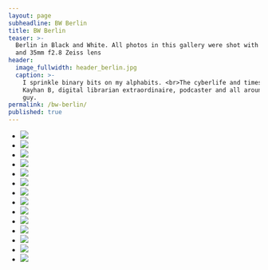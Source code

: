 ```yaml
---
layout: page
subheadline: BW Berlin
title: BW Berlin
teaser: >-
  Berlin in Black and White. All photos in this gallery were shot with a Sony A7
  and 35mm f2.8 Zeiss lens
header:
  image_fullwidth: header_berlin.jpg
  caption: >-
    I sprinkle binary bits on my alphabits. <br>The cyberlife and times of
    Kayhan B, digital librarian extraordinaire, podcaster and all around nice
    guy.
permalink: /bw-berlin/
published: true
---
```


<ul class="clearing-thumbs small-block-grid-3" data-clearing>
  <li><a href="https://s3.amazonaws.com/nanonerd.io/images/bw-berlin/DSC0473-2.jpg"><img  data-caption="Ku'Damm" class="th" src="https://s3.amazonaws.com/nanonerd.io/images/bw-berlin/DSC0473-2-thumb.jpg"></a></li>
  <li><a href="https://s3.amazonaws.com/nanonerd.io/images/bw-berlin/DSC0589-2.jpg"><img  data-caption="Savignyplatz S-Bahn Art" class="th" src="https://s3.amazonaws.com/nanonerd.io/images/bw-berlin/DSC0589-2-thumb.jpg"></a></li>
  <li><a href="https://s3.amazonaws.com/nanonerd.io/images/bw-berlin/DSC0658-2.jpg"><img  data-caption="Spandau by Night" class="th" src="https://s3.amazonaws.com/nanonerd.io/images/bw-berlin/DSC0658-2-thumb.jpg"></a></li>
  <li><a href="https://s3.amazonaws.com/nanonerd.io/images/bw-berlin/DSC0660-2.jpg"><img  data-caption="Spandau U Bahn by Night" class="th" src="https://s3.amazonaws.com/nanonerd.io/images/bw-berlin/DSC0660-2-thumb.jpg"></a></li>
  <li><a href="https://s3.amazonaws.com/nanonerd.io/images/bw-berlin/DSC0850-2.jpg"><img  data-caption="Crowd at Potsdamer Platz" class="th" src="https://s3.amazonaws.com/nanonerd.io/images/bw-berlin/DSC0850-2-thumb.jpg"></a></li>
  <li><a href="https://s3.amazonaws.com/nanonerd.io/images/bw-berlin/DSC0858-2.jpg"><img  data-caption="Lady Photographer in Trabant" class="th" src="https://s3.amazonaws.com/nanonerd.io/images/bw-berlin/DSC0858-2-thumb.jpg"></a></li>
  <li><a href="https://s3.amazonaws.com/nanonerd.io/images/bw-berlin/DSC0877-2.jpg"><img  data-caption="Brandenburg Gate" class="th" src="https://s3.amazonaws.com/nanonerd.io/images/bw-berlin/DSC0877-2-thumb.jpg"></a></li>
  <li><a href="https://s3.amazonaws.com/nanonerd.io/images/bw-berlin/DSC1191-2.jpg"><img  data-caption="View from Prenzlauer Allee" class="th" src="https://s3.amazonaws.com/nanonerd.io/images/bw-berlin/DSC1191-2-thumb.jpg"></a></li>
  <li><a href="https://s3.amazonaws.com/nanonerd.io/images/bw-berlin/DSC1218-2.jpg"><img  data-caption="Marx and Engels" class="th" src="https://s3.amazonaws.com/nanonerd.io/images/bw-berlin/DSC1218-2-thumb.jpg"></a></li>
  <li><a href="https://s3.amazonaws.com/nanonerd.io/images/bw-berlin/DSC1220-2.jpg"><img  data-caption="Male Statue by Spree" class="th" src="https://s3.amazonaws.com/nanonerd.io/images/bw-berlin/DSC1220-2-thumb.jpg"></a></li>
  <li><a href="https://s3.amazonaws.com/nanonerd.io/images/bw-berlin/DSC1222-2.jpg"><img  data-caption="Female Statue by Spree" class="th" src="https://s3.amazonaws.com/nanonerd.io/images/bw-berlin/DSC1222-2-thumb.jpg"></a></li>
  <li><a href="https://s3.amazonaws.com/nanonerd.io/images/bw-berlin/DSC1231-2.jpg"><img  data-caption="Bode Museum by Spree" class="th" src="https://s3.amazonaws.com/nanonerd.io/images/bw-berlin/DSC1231-2-thumb.jpg"></a></li>
  <li><a href="https://s3.amazonaws.com/nanonerd.io/images/bw-berlin/DSC1464-2.jpg"><img  data-caption="Communist Art at Alexanderplatz" class="th" src="https://s3.amazonaws.com/nanonerd.io/images/bw-berlin/DSC1464-2-thumb.jpg"></a></li>
  <li><a href="https://s3.amazonaws.com/nanonerd.io/images/bw-berlin/DSC1482-2.jpg"><img  data-caption="The Moskau on Karl-Marx Allee" class="th" src="https://s3.amazonaws.com/nanonerd.io/images/bw-berlin/DSC1482-2-thumb.jpg"></a></li>
</ul>
